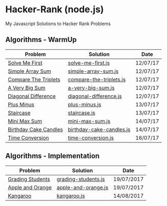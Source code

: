 # Hacker-Rank (node.js)
My Javascript Solutions to Hacker Rank Problems

## Algorithms - WarmUp

|Problem|Solution|Date|
|------|------|------------|
|[Solve Me First](https://www.hackerrank.com/challenges/solve-me-first)     |   [solve-me-first.js](https://github.com/sherlyc/Hacker-Rank/blob/master/algorithms/warmup/solve-me-first.js)   |     12/07/17       |
|[Simple Array Sum](https://www.hackerrank.com/challenges/simple-array-sum)|[simple-array-sum.js](https://github.com/sherlyc/Hacker-Rank/blob/master/algorithms/warmup/simple-array-sum.js)| 12/07/17 |
|[Compare The Triplets](https://www.hackerrank.com/challenges/compare-the-triplets)|[compare-the-triplets.js](https://github.com/sherlyc/Hacker-Rank/blob/master/algorithms/warmup/compare-the-triplets.js) | 12/07/17 |
|[A Very Big Sum](https://www.hackerrank.com/challenges/a-very-big-sum) | [a-very-big-sum.js](https://github.com/sherlyc/Hacker-Rank/blob/master/algorithms/warmup/a-very-big-sum.js) | 12/07/17 |
|[Diagonal Difference](https://www.hackerrank.com/challenges/diagonal-difference)|[diagonal-difference.js](https://github.com/sherlyc/Hacker-Rank/blob/master/algorithms/warmup/diagonal-difference.js)| 12/07/17|
|[Plus Minus](https://www.hackerrank.com/challenges/plus-minus)|[plus-minus.js](https://github.com/sherlyc/Hacker-Rank/blob/master/algorithms/warmup/plus-minus.js)|13/07/17|
|[Staircase](https://www.hackerrank.com/challenges/staircase)|[staircase.js](https://github.com/sherlyc/Hacker-Rank/blob/master/algorithms/warmup/staircase.js)|13/07/17|
|[Mini Max Sum](https://www.hackerrank.com/challenges/mini-max-sum)|[mini-max-sum.js](https://github.com/sherlyc/Hacker-Rank/blob/master/algorithms/warmup/mini-max-sum.js)|14/07/17|
|[Birthday Cake Candles](https://www.hackerrank.com/challenges/birthday-cake-candles)|[birthday-cake-candles.js](https://github.com/sherlyc/Hacker-Rank/blob/master/algorithms/warmup/birthday-cake-candles.js)|14/07/17|
|[Time Conversion](https://www.hackerrank.com/challenges/time-conversion)|[time-conversion.js](https://github.com/sherlyc/Hacker-Rank/blob/master/algorithms/warmup/time-conversion.js)|16/07/17|

## Algorithms - Implementation

|Problem|Solution|Date|
|----|----|----|
|[Grading Students](https://www.hackerrank.com/challenges/grading)|[grading-students.js](https://github.com/sherlyc/Hacker-Rank/blob/master/algorithms/implementation/grading-students.js)|19/07/2017|
|[Apple and Orange](https://www.hackerrank.com/challenges/apple-and-orange)|[apple-and-orange.js](https://github.com/sherlyc/Hacker-Rank/blob/master/algorithms/implementation/apple-and-orange.js)|19/07/2017|
|[Kangaroo](https://www.hackerrank.com/challenges/kangaroo)|[kangaroo.js](https://github.com/sherlyc/Hacker-Rank/blob/master/algorithms/implementation/kangaroo.js)|14/08/2017
